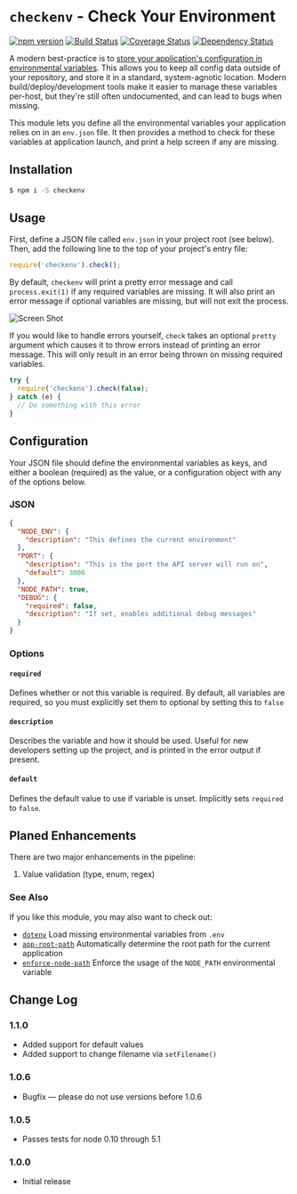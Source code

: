 # `checkenv` - Check Your Environment

[![npm version](https://badge.fury.io/js/checkenv.svg)](https://www.npmjs.com/package/checkenv) [![Build Status](https://travis-ci.org/inxilpro/node-checkenv.svg)](https://travis-ci.org/inxilpro/node-checkenv) [![Coverage Status](https://coveralls.io/repos/inxilpro/node-checkenv/badge.svg?branch=master&service=github)](https://coveralls.io/github/inxilpro/node-checkenv?branch=master) [![Dependency Status](https://david-dm.org/inxilpro/node-checkenv.svg)](https://david-dm.org/inxilpro/node-checkenv)

A modern best-practice is to [store your application's configuration in environmental variables](http://12factor.net/config).  This allows you to keep all config data outside of your repository, and store it in a standard, system-agnotic location.  Modern build/deploy/development tools make it easier to manage these variables per-host, but they're still often undocumented, and can lead to bugs when missing.

This module lets you define all the environmental variables your application relies on in an `env.json` file.  It then provides a method to check for these variables at application launch, and print a help screen if any are missing.

## Installation

``` bash
$ npm i -S checkenv
```

## Usage

First, define a JSON file called `env.json` in your project root (see below).  Then, add the following line to the top of your project's entry file:

``` js
require('checkenv').check();
```

By default, `checkenv` will print a pretty error message and call `process.exit(1)` if any required variables are missing.  It will also print an error message if optional variables are missing, but will not exit the process.

![Screen Shot](https://cloud.githubusercontent.com/assets/21592/11572727/b600de6e-99d0-11e5-9880-ea9467f14dc5.jpg)

If you would like to handle errors yourself, `check` takes an optional `pretty` argument which causes it to throw errors instead of printing an error message.  This will only result in an error being thrown on missing required variables.

``` js
try {
  require('checkenv').check(false);
} catch (e) {
  // Do something with this error
}
```

## Configuration

Your JSON file should define the environmental variables as keys, and either a boolean (required) as the value, or a configuration object with any of the options below.

### JSON
``` json
{
  "NODE_ENV": {
    "description": "This defines the current environment"
  },
  "PORT": {
    "description": "This is the port the API server will run on",
    "default": 3000
  },
  "NODE_PATH": true,
  "DEBUG": {
    "required": false,
    "description": "If set, enables additional debug messages"
  }
}
```

### Options

#### `required`

Defines whether or not this variable is required.  By default, all variables are required, so you must explicitly set them to optional by setting this to `false`

#### `description`

Describes the variable and how it should be used. Useful for new developers setting up the project, and is printed in the error output if present.

#### `default`

Defines the default value to use if variable is unset. Implicitly sets `required` to `false`.

## Planed Enhancements

There are two major enhancements in the pipeline:

  1. Value validation (type, enum, regex)

### See Also

If you like this module, you may also want to check out:

  - [`dotenv`](https://github.com/motdotla/dotenv) Load missing environmental variables from `.env`
  - [`app-root-path`](https://github.com/inxilpro/node-app-root-path) Automatically determine 
    the root path for the current application
  - [`enforce-node-path`](https://github.com/inxilpro/enforce-node-path) Enforce the usage of 
    the `NODE_PATH` environmental variable

## Change Log

### 1.1.0
  - Added support for default values
  - Added support to change filename via `setFilename()`

### 1.0.6
  - Bugfix — please do not use versions before 1.0.6

### 1.0.5
  - Passes tests for node 0.10 through 5.1

### 1.0.0
  - Initial release
